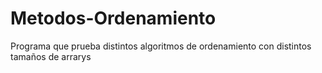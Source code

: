 # Metodos-Ordenamiento
Programa que prueba distintos algoritmos de ordenamiento con distintos tamaños de arrarys
